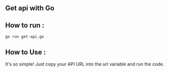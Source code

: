 ## Get api with Go

## How to run :

```
go run get-api.go
```

## How to Use : 
It's so simple! Just copy your API URL into the url variable and run the code.
